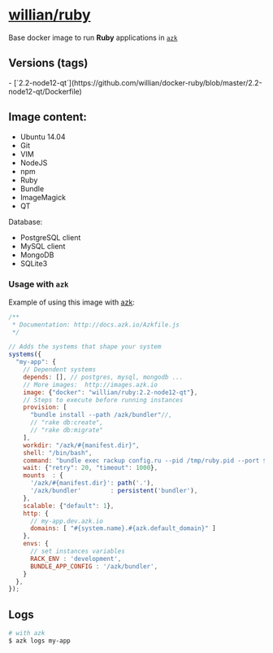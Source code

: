 [willian/ruby](https://hub.docker.com/r/willian/ruby)
==================

Base docker image to run **Ruby** applications in [`azk`](http://azk.io)

Versions (tags)
---

<versions>
- [`2.2-node12-qt`](https://github.com/willian/docker-ruby/blob/master/2.2-node12-qt/Dockerfile)
</versions>

Image content:
---

- Ubuntu 14.04
- Git
- VIM
- NodeJS
- npm
- Ruby
- Bundle
- ImageMagick
- QT

Database:

- PostgreSQL client
- MySQL client
- MongoDB
- SQLite3

### Usage with `azk`

Example of using this image with [azk](http://azk.io):

```js
/**
 * Documentation: http://docs.azk.io/Azkfile.js
 */

// Adds the systems that shape your system
systems({
  "my-app": {
    // Dependent systems
    depends: [], // postgres, mysql, mongodb ...
    // More images:  http://images.azk.io
    image: {"docker": "willian/ruby:2.2-node12-qt"},
    // Steps to execute before running instances
    provision: [
      "bundle install --path /azk/bundler"//,
      // "rake db:create",
      // "rake db:migrate"
    ],
    workdir: "/azk/#{manifest.dir}",
    shell: "/bin/bash",
    command: "bundle exec rackup config.ru --pid /tmp/ruby.pid --port $HTTP_PORT --host 0.0.0.0",
    wait: {"retry": 20, "timeout": 1000},
    mounts  : {
      '/azk/#{manifest.dir}': path('.'),
      '/azk/bundler'        : persistent('bundler'),
    },
    scalable: {"default": 1},
    http: {
      // my-app.dev.azk.io
      domains: [ "#{system.name}.#{azk.default_domain}" ]
    },
    envs: {
      // set instances variables
      RACK_ENV : 'development',
      BUNDLE_APP_CONFIG : '/azk/bundler',
    }
  },
});
```

Logs
---

```sh
# with azk
$ azk logs my-app
```
